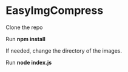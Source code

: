# EasyImgCompress

Clone the repo

Run **npm install**

If needed, change the directory of the images.

Run **node index.js**
